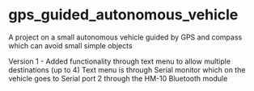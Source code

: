 # gps_guided_autonomous_vehicle
A project on a small autonomous vehicle guided by GPS and compass which can avoid small simple objects

Version 1 - Added functionality through text menu to allow multiple destinations (up to 4)
Text menu is through Serial monitor which on the vehicle goes to Serial port 2 through the HM-10 Bluetooth module
